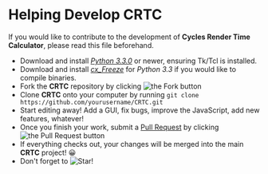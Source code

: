Helping Develop CRTC
====================

If you would like to contribute to the development of **Cycles Render Time Calculator**,
please read this file beforehand.

* Download and install [*Python 3.3.0*](http://python.org/download) or newer, ensuring Tk/Tcl is installed.
* Download and install [*cx_Freeze*](http://cx-freeze.sourceforge.net/) for *Python 3.3* if you would like to compile binaries.
* Fork the **CRTC** repository by clicking ![the Fork button](http://i81.servimg.com/u/f81/16/33/06/11/forkme12.png)
* Clone **CRTC** onto your computer by running ```git clone https://github.com/yourusername/CRTC.git```
* Start editing away! Add a GUI, fix bugs, improve the JavaScript, add new features, whatever!
* Once you finish your work, submit a [Pull Request](https://github.com/le717/CRTC/pulls) by clicking ![the Pull Request button](http://i81.servimg.com/u/f81/16/33/06/11/pullre10.png)
* If everything checks out, your changes will be merged into the main **CRTC** project! :grinning:
* Don't forget to ![Star!](http://i81.servimg.com/u/f81/16/33/06/11/star11.png)
